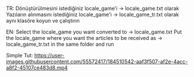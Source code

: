 TR:
Dönüştürülmesini istediğiniz locale_game'i -> locale_game.txt olarak
Yazıların alınmasını istediğiniz locale_game'i -> locale_game_tr.txt olarak aynı klasöre koyun ve çalıştırın

EN:
Select the locale_game you want converted to -> locale_game.txt
Put the locale_game where you want the articles to be received as -> locale_game_tr.txt in the same folder and run

Simple Tut:
https://user-images.githubusercontent.com/55572417/184510542-aaf3f507-af2e-4acc-a8f2-45107ce483d8.mp4
